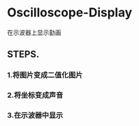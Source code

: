 # Oscilloscope-Display <br>
在示波器上显示勭画<br>
## STEPS.<br>

### 1.将图片变成二值化图片<br>

### 2.将坐标变成声音<br>

### 3.在示波器中显示<br>
